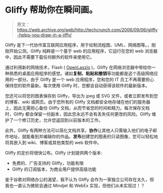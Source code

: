 # Gliffy 帮助你在瞬间画。

> 原文：<https://web.archive.org/web/http://techcrunch.com/2006/09/06/gliffy-helps-you-draw-in-a-jiffy/>

Gliffy 是下一代协作富互联网应用程序，用于绘制流程图、UML、网络图等。，刚刚开始公测。Gliffy 纯粹是一个基于 web 的应用程序，它运行在您的 web 浏览器中，因此不需要下载任何额外的软件来使用它。

通过利用新的网络技术，Flash ( [OpenLaszlo](https://web.archive.org/web/20150924190816/http://www.openlaszlo.org/) )，Gliffy 在网络浏览器中带给你一种熟悉的桌面应用程序的感觉。诸如**复制、粘贴和撤销**等功能都是这个高级网络应用的一部分。由于 Gliffy 是一个 web 应用程序，您和您的 IT 员工不再需要担心保持您的软件最新。每次使用 Gliffy 时，您都会自动获得该软件的最新版本。

您还可以将您的图表保存到 Gliffy，导出为 jpeg 或 SVG 文件，或者立即发布到您的博客、wiki 或网页。由于您所有的 Gliffy 文档都安全地存储在他们的服务器上，因此无需担心备份 Gliffy 文档，从而节省您的时间和精力。每次保存文档时，Gliffy 都会保留一份副本，因此您永远不会有丢失任何更改的风险。Gliffy 维护了一个修订历史，允许您返回到以前版本的工作。

此外，Gliffy 有两种方法可以简化文档共享。**协作**让其他人只需输入他们的电子邮件地址，就能看到并编辑你的作品。**发布**创建您的图表的只读图像，您可以轻松地将其嵌入到 wiki、博客或其他类型的 web 软件中。

Gliffy 的定价将很快公布。Gliffy 计划提供两个版本:

*   免费的、广告支持的 Gliffy，功能有限
*   Gliffy 的订阅版本，为商业用户提供高级功能

鉴于谷歌对网络办公的渴望，我不认为 Gliffy 会作为一家独立公司存在太久，但我也一直认为微软会通过 Mindjet 和 WebEx 实现，但他们从未实现过！？